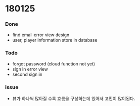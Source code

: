 # 180125

### Done
- find email error view design
- user, player information store in database

### Todo
- forgot password (cloud function not yet)
- sign in error view
- second sign in

### issue
- 뷰가 하나씩 많아질 수록 흐름을 구성하는데 있어서 고민이 많이된다.
